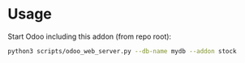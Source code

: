 # Usage

Start Odoo including this addon (from repo root):

```bash
python3 scripts/odoo_web_server.py --db-name mydb --addon stock
```
